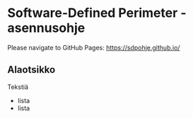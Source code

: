 # Software-Defined Perimeter -asennusohje

Please navigate to GitHub Pages: https://sdpohje.github.io/

## Alaotsikko

Tekstiä

* lista
* lista

